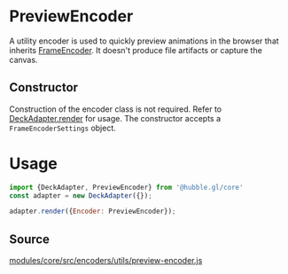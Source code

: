 # PreviewEncoder

A utility encoder is used to quickly preview animations in the browser that inherits [FrameEncoder](/docs/api-reference/encoder/frame-encoder). It doesn't produce file artifacts or capture the canvas.

## Constructor

Construction of the encoder class is not required. Refer to [DeckAdapter.render](/docs/api-reference/deck-adapter#render) for usage. The constructor accepts a `FrameEncoderSettings` object.

# Usage

```js
import {DeckAdapter, PreviewEncoder} from '@hubble.gl/core'
const adapter = new DeckAdapter({});

adapter.render({Encoder: PreviewEncoder});
```

## Source

[modules/core/src/encoders/utils/preview-encoder.js](https://github.com/uber/hubble.gl/blob/master/modules/core/src/encoders/utils/preview-encoder.js)